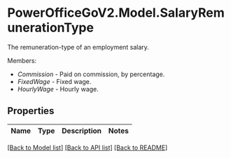 # PowerOfficeGoV2.Model.SalaryRemunerationType
The remuneration-type of an employment salary.<p>Members:</p><ul><li><i>Commission</i> - Paid on commission, by percentage.</li><li><i>FixedWage</i> - Fixed wage.</li><li><i>HourlyWage</i> - Hourly wage.</li></ul>

## Properties

Name | Type | Description | Notes
------------ | ------------- | ------------- | -------------

[[Back to Model list]](../../README.md#documentation-for-models) [[Back to API list]](../../README.md#documentation-for-api-endpoints) [[Back to README]](../../README.md)

